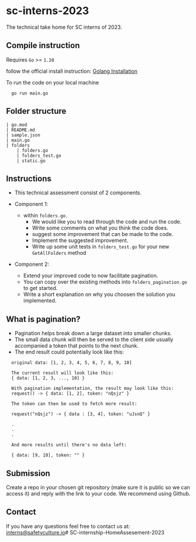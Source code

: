 # sc-interns-2023

The technical take home for SC interns of 2023.

## Compile instruction

Requires `Go` >= `1.20`

follow the official install instruction: [Golang Installation](https://go.dev/doc/install)

To run the code on your local machine
```
  go run main.go
```

## Folder structure

```
| go.mod
| README.md
| sample.json
| main.go
| folders
    | folders.go
    | folders_test.go
    | static.go
```

## Instructions

- This technical assessment consist of 2 components.
- Component 1:
  - within `folders.go`. 
    - We would like you to read through the code and run the code.
    - Write some comments on what you think the code does.
    - suggest some improvement that can be made to the code.
    - Implement the suggested improvement.
    - Write up some unit tests in `folders_test.go` for your new `GetAllFolders` method

- Component 2:
  - Extend your improved code to now facilitate pagination. 
  - You can copy over the existing methods into `folders_pagination.go` to get started.
  - Write a short explanation on why you choosen the solution you implemented.

## What is pagination?
  - Pagination helps break down a large dataset into smaller chunks.
  - The small data chunk will then be served to the client side usually accompanied a token that points to the next chunk.
  - The end result could potentially look like this:
```
  original data: [1, 2, 3, 4, 5, 6, 7, 8, 9, 10]
  
  The current result will look like this:
  { data: [1, 2, 3, ..., 10] }
  
  With pagination implementation, the result may look like this:
  request() -> { data: [1, 2], token: "nQsjz" }

  The token can then be used to fetch more result:
  
  request("nQsjz") -> { data : [3, 4], token: "uJsnQ" }

  .
  .
  .

  And more results until there's no data left:
  
  { data: [9, 10], token: "" }
```

## Submission

Create a repo in your chosen git repository (make sure it is public so we can access it) and reply with the link to your code. We recommend using Github. 


## Contact

If you have any questions feel free to contact us at: interns@safetyculture.io# SC-internship-HomeAssesement-2023
